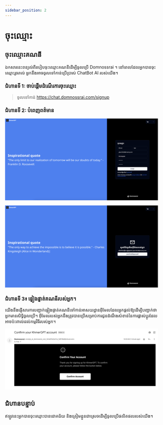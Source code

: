 ```yaml
---
sidebar_position: 2
---
```


# ចុះឈ្មោះ

## ចុះឈ្មោះគណនី

ឯកសារនេះពន្យល់ពីរបៀបចុះឈ្មោះគណនីដើម្បីចូលប្រើ Domnossrai ។ 
នៅពេលដែលអ្នកបានចុះឈ្មោះរួចរាល់ អ្នកនឹងអាចចូលទៅកាន់ប្រើប្រាស់ ChatBot AI របស់យើង។

### ជំហានទី 1: ចាប់ផ្តើមដំណើរការចុះឈ្មោះ

> ចូលទៅកាន់ https://chat.domnossrai.com/signup

### ជំហានទី 2: បំពេញពត៌មាន

![](./img/signup-page-kh.png)

![](./img/check-mail-page-kh.png)

### ជំហានទី 3៖ ផ្ទៀងផ្ទាត់គណនីរបស់អ្នក។
យើង​នឹង​ផ្ញើ​សារការ​បញ្ជាក់​ផ្ទៀងផ្ទាត់​គណនីទៅ​កាន់​អាសយដ្ឋាន​អ៊ីមែល​ដែល​អ្នក​ផ្តល់​ឱ្យ​ដើម្បី​បញ្ជាក់​ថា​អ្នក​មាន​សិទ្ធិ​ចូល​ប្រើ។ អ៊ីមែលរបស់អ្នកនឹងត្រូវបានប្រើសម្រាប់ការជូនដំណឹងសំខាន់នៃការផ្លាស់ប្តូរដែលអាចប៉ះពាល់ដល់កម្មវិធីរបស់អ្នក។

![](./img/confirm-mail.png)

## ជំហាន​បន្ទាប់
ឥឡូវ​នេះ​អ្នក​បាន​ចុះឈ្មោះបានជោគជ័យ និង​ត្រៀម​ខ្លួន​ជា​ស្រេច​ដើម្បី​ចូល​ប្រើ​ផលិតផល​របស់​យើង។